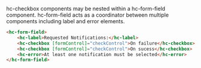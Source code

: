 hc-checkbox components may be nested within a hc-form-field component. hc-form-field acts as a coordinator between multiple components including label and error elements.

```html
<hc-form-field>
    <hc-label>Requested Notifications:</hc-label>
    <hc-checkbox [formControl]="checkControl">On failure</hc-checkbox>
    <hc-checkbox [formControl]="checkControl">On sucess</hc-checkbox>
    <hc-error>At least one notification must be selected</hc-error>
</hc-form-field>
```
